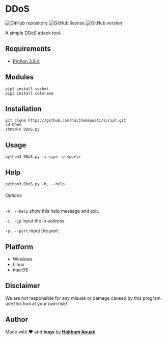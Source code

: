 # DDoS

![GitHub repository](https://img.shields.io/badge/haithamaouati-DDoS-blue?style=flat-square&logo=github)
![GitHub license](https://img.shields.io/github/license/haithamaouati/DDoS?style=flat-square)
![GitHub version](https://img.shields.io/badge/version-1.0-yellow?style=flat-square)

A simple DDoS attack tool.

Requirements
----
* [Python 3.9.4](https://www.python.org)

Modules
----
    pip3 install socket
    pip3 install colorama
    
Installation
----
    git clone https://github.com/haithamaouati/script.git
    cd DDoS
    chmod+x DDoS.py
    
Usage
----
    python3 DDoS.py -i <ip> -p <port>
    
Help
----
    python3 DDoS.py -h, --help
    
###### Options
`-h, --help`
show this help message and exit.

`-i, -ip`
Input the ip address.

`-p, --port`
Input the port.

Platform
----
* Windows
* Linux
* macOS

Disclaimer
----
We are not responsible for any misuse or damage caused by this program. use this tool at your own risk!

Author
----

Made with ❤️ and **bugs** by [**Haitham Aouati**](https://www.facebook.com/haithamaouati1/)
